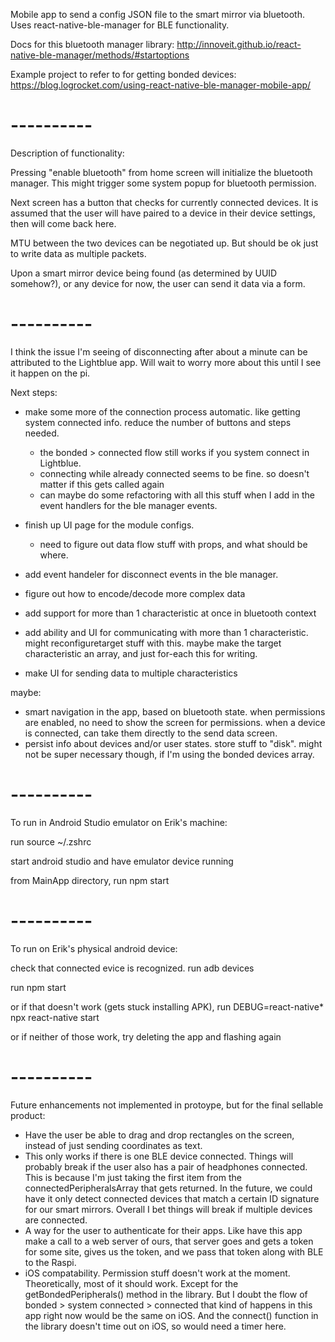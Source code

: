 Mobile app to send a config JSON file to the smart mirror via bluetooth.
Uses react-native-ble-manager for BLE functionality.

Docs for this bluetooth manager library:
http://innoveit.github.io/react-native-ble-manager/methods/#startoptions

Example project to refer to for getting bonded devices:
https://blog.logrocket.com/using-react-native-ble-manager-mobile-app/

# ----------

Description of functionality:

Pressing "enable bluetooth" from home screen will initialize the bluetooth manager. This might trigger some system popup for bluetooth permission.

Next screen has a button that checks for currently connected devices. It is assumed that the user will have paired to a device in their device settings, then will come back here.

MTU between the two devices can be negotiated up. But should be ok just to write data as multiple packets.

Upon a smart mirror device being found (as determined by UUID somehow?), or any device for now, the user can send it data via a form.

# ----------

I think the issue I'm seeing of disconnecting after about a minute can be attributed to the Lightblue app. Will wait to worry more about this until I see it happen on the pi.

Next steps:
- make some more of the connection process automatic. like getting system connected info. reduce the number of buttons and steps needed.
   - the bonded > connected flow still works if you system connect in Lightblue.
   - connecting while already connected seems to be fine. so doesn't matter if this gets called again
   - can maybe do some refactoring with all this stuff when I add in the event handlers for the ble manager events.
- finish up UI page for the module configs.
   - need to figure out data flow stuff with props, and what should be where.
- add event handeler for disconnect events in the ble manager.
- figure out how to encode/decode more complex data
- add support for more than 1 characteristic at once in bluetooth context


- add ability and UI for communicating with more than 1 characteristic. might reconfiguretarget stuff with this. maybe make the target characteristic an array, and just for-each this for writing.
- make UI for sending data to multiple characteristics

maybe:
- smart navigation in the app, based on bluetooth state. when permissions are enabled, no need to show the screen for permissions. when a device is connected, can take them directly to the send data screen.
- persist info about devices and/or user states. store stuff to "disk". might not be super necessary though, if I'm using the bonded devices array.

# ----------

To run in Android Studio emulator on Erik's machine:

run
   source ~/.zshrc

start android studio and have emulator device running

from MainApp directory, run
   npm start

# ----------

To run on Erik's physical android device:

check that connected evice is recognized. run
   adb devices

run
   npm start

or if that doesn't work (gets stuck installing APK), run
   DEBUG=react-native* npx react-native start

or if neither of those work, try deleting the app and flashing again

# ----------

Future enhancements not implemented in protoype, but for the final sellable product:
- Have the user be able to drag and drop rectangles on the screen, instead of just sending coordinates as text.
- This only works if there is one BLE device connected. Things will probably break if the user also has a pair of headphones connected. This is because I'm just taking the first item from the connectedPeripheralsArray that gets returned. In the future, we could have it only detect connected devices that match a certain ID signature for our smart mirrors. Overall I bet things will break if multiple devices are connected.
- A way for the user to authenticate for their apps. Like have this app make a call to a web server of ours, that server goes and gets a token for some site, gives us the token, and we pass that token along with BLE to the Raspi.
- iOS compatability. Permission stuff doesn't work at the moment. Theoretically, most of it should work. Except for the getBondedPeripherals() method in the library. But I doubt the flow of bonded > system connected > connected that kind of happens in this app right now would be the same on iOS. And the connect() function in the library doesn't time out on iOS, so would need a timer here.